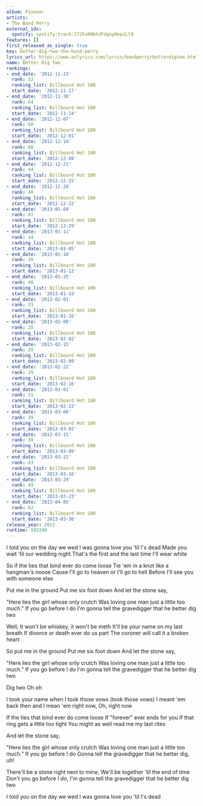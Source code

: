 ```yaml
---
album: Pioneer
artists:
- The Band Perry
external_ids:
  spotify: spotify:track:172FxN9bhJFdgnpRep1Ll9
features: []
first_released_as_single: true
key: better-dig-two-the-band-perry
lyrics_url: https://www.azlyrics.com/lyrics/bandperry/betterdigtwo.html
name: Better Dig Two
rankings:
- end_date: '2012-11-23'
  rank: 53
  ranking_list: Billboard Hot 100
  start_date: '2012-11-17'
- end_date: '2012-11-30'
  rank: 64
  ranking_list: Billboard Hot 100
  start_date: '2012-11-24'
- end_date: '2012-12-07'
  rank: 60
  ranking_list: Billboard Hot 100
  start_date: '2012-12-01'
- end_date: '2012-12-14'
  rank: 60
  ranking_list: Billboard Hot 100
  start_date: '2012-12-08'
- end_date: '2012-12-21'
  rank: 44
  ranking_list: Billboard Hot 100
  start_date: '2012-12-15'
- end_date: '2012-12-28'
  rank: 40
  ranking_list: Billboard Hot 100
  start_date: '2012-12-22'
- end_date: '2013-01-04'
  rank: 41
  ranking_list: Billboard Hot 100
  start_date: '2012-12-29'
- end_date: '2013-01-11'
  rank: 44
  ranking_list: Billboard Hot 100
  start_date: '2013-01-05'
- end_date: '2013-01-18'
  rank: 39
  ranking_list: Billboard Hot 100
  start_date: '2013-01-12'
- end_date: '2013-01-25'
  rank: 40
  ranking_list: Billboard Hot 100
  start_date: '2013-01-19'
- end_date: '2013-02-01'
  rank: 33
  ranking_list: Billboard Hot 100
  start_date: '2013-01-26'
- end_date: '2013-02-08'
  rank: 28
  ranking_list: Billboard Hot 100
  start_date: '2013-02-02'
- end_date: '2013-02-15'
  rank: 29
  ranking_list: Billboard Hot 100
  start_date: '2013-02-09'
- end_date: '2013-02-22'
  rank: 29
  ranking_list: Billboard Hot 100
  start_date: '2013-02-16'
- end_date: '2013-03-01'
  rank: 31
  ranking_list: Billboard Hot 100
  start_date: '2013-02-23'
- end_date: '2013-03-08'
  rank: 39
  ranking_list: Billboard Hot 100
  start_date: '2013-03-02'
- end_date: '2013-03-15'
  rank: 39
  ranking_list: Billboard Hot 100
  start_date: '2013-03-09'
- end_date: '2013-03-22'
  rank: 43
  ranking_list: Billboard Hot 100
  start_date: '2013-03-16'
- end_date: '2013-03-29'
  rank: 49
  ranking_list: Billboard Hot 100
  start_date: '2013-03-23'
- end_date: '2013-04-05'
  rank: 62
  ranking_list: Billboard Hot 100
  start_date: '2013-03-30'
release_year: 2012
runtime: 192240
---
```

I told you on the day we wed
I was gonna love you 'til I's dead
Made you wait 'til our wedding night
That's the first and the last time I'll wear white

So if the ties that bind ever do come loose
Tie 'em in a knot like a hangman's noose
Cause I'll go to heaven or I'll go to hell
Before I'll see you with someone else

Put me in the ground
Put me six foot down
And let the stone say,

"Here lies the girl whose only crutch
Was loving one man just a little too much."
If you go before I do
I'm gonna tell the gravedigger that he better dig two

Well,
It won't be whiskey, it won't be meth
It'll be your name on my last breath
If divorce or death ever do us part
The coroner will call it a broken heart

So put me in the ground
Put me six foot down
And let the stone say,

"Here lies the girl whose only crutch
Was loving one man just a little too much."
If you go before I do
I'm gonna tell the gravedigger that he better dig two

Dig two
Oh oh

I took your name when I took those vows (took those vows)
I meant 'em back then and I mean 'em right now,
Oh, right now

If the ties that bind ever do come loose
If "forever" ever ends for you
If that ring gets a little too tight
You might as well read me my last rites

And let the stone say,

"Here lies the girl whose only crutch
Was loving one man just a little too much."
If you go before I do
Gonna tell the gravedigger that he better dig, uh!

There'll be a stone right next to mine,
We'll be together 'til the end of time
Don't you go before I do,
I'm gonna tell the gravedigger that he better dig two

I told you on the day we wed
I was gonna love you 'til I's dead
